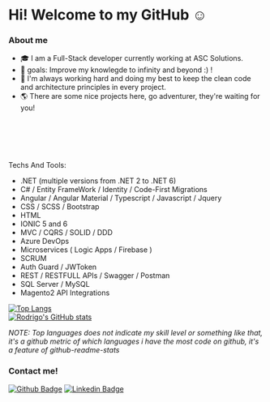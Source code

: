 # Hi! Welcome to my GitHub :relaxed:
 



### About me

* :mortar_board: I am a Full-Stack developer currently working at ASC Solutions.
* :confetti_ball: goals: Improve my knowlegde to infinity and beyond :) !
* :mag_right: I'm always working hard and doing my best to keep the clean code and architecture principles in every project.
* :earth_americas: There are some nice projects here, go adventurer, they're waiting for you! 

<br>
<br>
<br>
<br>

Techs And Tools:
- .NET (multiple versions from .NET 2 to .NET 6)
- C# / Entity FrameWork / Identity / Code-First Migrations
- Angular / Angular Material / Typescript / Javascript / Jquery
- CSS / SCSS / Bootstrap 
- HTML
- IONIC 5 and 6
- MVC / CQRS / SOLID / DDD
- Azure DevOps 
- Microservices ( Logic Apps / Firebase )
- SCRUM
- Auth Guard / JWToken
- REST / RESTFULL APIs / Swagger / Postman
- SQL Server / MySQL
- Magento2 API Integrations

[![Top Langs](https://github-readme-stats.vercel.app/api/top-langs/?username=Rodrigocambraia14&show_icons=true&theme=tokyonight)](https://github.com/Rodrigocambraia14/github-readme-stats)
<br>
[![Rodrigo's GitHub stats](https://github-readme-stats.vercel.app/api?username=RodrigoCambraia14&show_icons=true&theme=tokyonight)](https://github.com/Rodrigocambraia14/github-readme-stats)

*NOTE: Top languages does not indicate my skill level or something like that, it's a github metric of which languages i have the most code on github, it's a feature of github-readme-stats*
### Contact me!
[![Github Badge](https://img.shields.io/badge/-Github-000?style=flat-square&logo=Github&logoColor=white&link=https://github.com/Rodrigocambraia14)](https://github.com/fagnerpsantos)
[![Linkedin Badge](https://img.shields.io/badge/-LinkedIn-blue?style=flat-square&logo=Linkedin&logoColor=white&link=https://www.linkedin.com/in/rodrigo-gonçalves-cambraia-soares-36b114203/)](https://www.linkedin.com/in/rodrigo-gonçalves-cambraia-soares-36b114203/)
